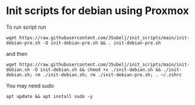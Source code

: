 # Init scripts for debian using Proxmox

To run script run 
```
wget https://raw.githubusercontent.com/JSubelj/init_scripts/main/init-debian-pre.sh -O init-debian-pre.sh && . init-debian-pre.sh
```
and then
```
wget https://raw.githubusercontent.com/JSubelj/init_scripts/main/init-debian.sh -O init-debian.sh && chmod +x ./init-debian.sh && ./init-debian.sh; rm ./init-debian.sh; rm ./init-debian-pre.sh; . ~/.zshrc
```

You may need sudo
```
apt update && apt install sudo -y
```
